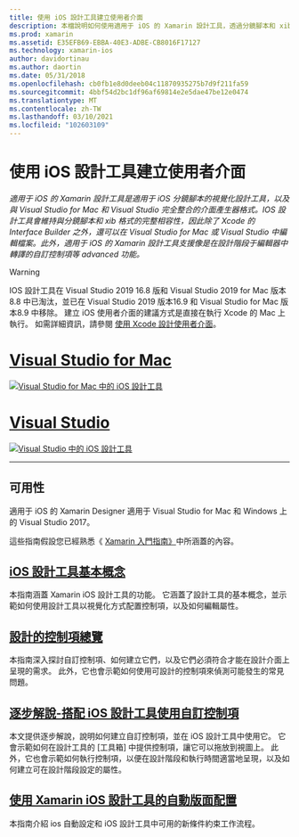 ```yaml
---
title: 使用 iOS 設計工具建立使用者介面
description: 本檔說明如何使用適用于 iOS 的 Xamarin 設計工具，透過分鏡腳本和 xib 檔案來建立應用程式的使用者介面。 它會連結到討論工具可用性的檔、其基本功能、可設計的控制項，以及提供其使用方式的逐步解說。
ms.prod: xamarin
ms.assetid: E35EFB69-EBBA-40E3-ADBE-CB8016F17127
ms.technology: xamarin-ios
author: davidortinau
ms.author: daortin
ms.date: 05/31/2018
ms.openlocfilehash: cb0fb1e8d0deeb04c11870935275b7d9f211fa59
ms.sourcegitcommit: 4bbf54d2bc1df96af69814e2e5dae47be12e0474
ms.translationtype: MT
ms.contentlocale: zh-TW
ms.lasthandoff: 03/10/2021
ms.locfileid: "102603109"
---
```

# <a name="building-user-interfaces-with-the-ios-designer"></a>使用 iOS 設計工具建立使用者介面

_適用于 iOS 的 Xamarin 設計工具是適用于 iOS 分鏡腳本的視覺化設計工具，以及與 Visual Studio for Mac 和 Visual Studio 完全整合的介面產生器格式。IOS 設計工具會維持與分鏡腳本和 xib 格式的完整相容性，因此除了 Xcode 的 Interface Builder 之外，還可以在 Visual Studio for Mac 或 Visual Studio 中編輯檔案。此外，適用于 iOS 的 Xamarin 設計工具支援像是在設計階段于編輯器中轉譯的自訂控制項等 advanced 功能。_

> [!WARNING]
> IOS 設計工具在 Visual Studio 2019 16.8 版和 Visual Studio 2019 for Mac 版本8.8 中已淘汰，並已在 Visual Studio 2019 版本16.9 和 Visual Studio for Mac 版本8.9 中移除。
> 建立 iOS 使用者介面的建議方式是直接在執行 Xcode 的 Mac 上執行。 如需詳細資訊，請參閱 [使用 Xcode 設計使用者介面](../storyboards/index.md)。 

# <a name="visual-studio-for-mac"></a>[Visual Studio for Mac](#tab/macos)

[![Visual Studio for Mac 中的 iOS 設計工具](images/designer-vsmac-sml.png "iOS 設計工具")](images/designer-vsmac.png#lightbox)

# <a name="visual-studio"></a>[Visual Studio](#tab/windows)

[![Visual Studio 中的 iOS 設計工具](images/designer-vs.png "iOS 設計工具")](images/designer-vs.png#lightbox)

-----

## <a name="availability"></a>可用性

適用于 iOS 的 Xamarin Designer 適用于 Visual Studio for Mac 和 Windows 上的 Visual Studio 2017。

這些指南假設您已經熟悉《 [Xamarin 入門指南》](~/ios/get-started/index.md)中所涵蓋的內容。

## <a name="ios-designer-basics"></a>[iOS 設計工具基本概念](introduction.md)

本指南涵蓋 Xamarin iOS 設計工具的功能。 它涵蓋了設計工具的基本概念，並示範如何使用設計工具以視覺化方式配置控制項，以及如何編輯屬性。

## <a name="designable-controls-overview"></a>[設計的控制項總覽](ios-designable-controls-overview.md)

本指南深入探討自訂控制項、如何建立它們，以及它們必須符合才能在設計介面上呈現的需求。 此外，它也會示範如何使用可設計的控制項來偵測可能發生的常見問題。

## <a name="walkthrough---using-custom-controls-with-ios-designer"></a>[逐步解說-搭配 iOS 設計工具使用自訂控制項](ios-designable-controls-walkthrough.md)

本文提供逐步解說，說明如何建立自訂控制項，並在 iOS 設計工具中使用它。 它會示範如何在設計工具的 [工具箱] 中提供控制項，讓它可以拖放到視圖上。 此外，它也會示範如何執行控制項，以便在設計階段和執行時間適當地呈現，以及如何建立可在設計階段設定的屬性。

## <a name="auto-layout-with-the-xamarin-ios-designer"></a>[使用 Xamarin iOS 設計工具的自動版面配置](designer-auto-layout.md)

本指南介紹 ios 自動設定和 iOS 設計工具中可用的新條件約束工作流程。

